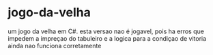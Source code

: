 # jogo-da-velha
um jogo da velha em C#.
esta versao nao é jogavel, pois ha erros que impedem a impreçao do tabuleiro e a logica para a condiçao de vitoria ainda nao funciona corretamente
